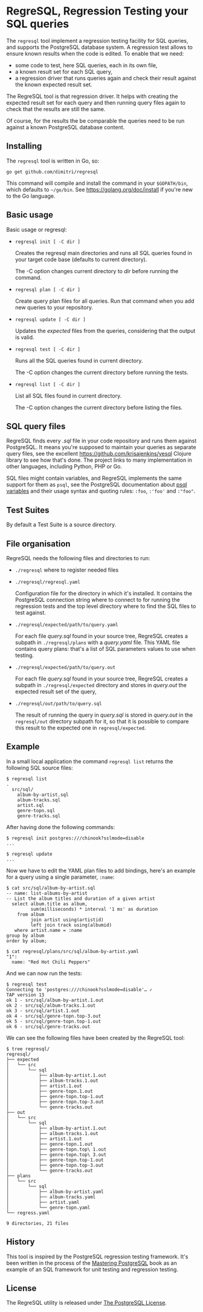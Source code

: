 # RegreSQL, Regression Testing your SQL queries

The `regresql` tool implement a regression testing facility for SQL queries,
and supports the PostgreSQL database system. A regression test allows to
ensure known results when the code is edited. To enable that we need:

  - some code to test, here SQL queries, each in its own file,
  - a known result set for each SQL query,
  - a regression driver that runs queries again and check their result
    against the known expected result set.
    
The RegreSQL tool is that regression driver. It helps with creating the
expected result set for each query and then running query files again to
check that the results are still the same.

Of course, for the results the be comparable the queries need to be run
against a known PostgreSQL database content.

## Installing

The `regresql` tool is written in Go, so:

    go get github.com/dimitri/regresql
    
This command will compile and install the command in your `$GOPATH/bin`,
which defaults to `~/go/bin`. See <https://golang.org/doc/install> if you're
new to the Go language.

## Basic usage

Basic usage or regresql:

  - `regresql init [ -C dir ]`
  
    Creates the regresql main directories and runs all SQL queries found in
    your target code base (defaults to current directory).
    
    The -C option changes current directory to *dir* before running the
    command.
  
  - `regresql plan [ -C dir ]`
  
    Create query plan files for all queries. Run that command when you add
    new queries to your repository.
  
  - `regresql update [ -C dir ]`
  
    Updates the *expected* files from the queries, considering that the
    output is valid.
  
  - `regresql test [ -C dir ]`
  
    Runs all the SQL queries found in current directory.
    
    The -C option changes the current directory before running the tests.
    
  - `regresql list [ -C dir ]`
  
    List all SQL files found in current directory.

    The -C option changes the current directory before listing the files.

## SQL query files

RegreSQL finds every *.sql* file in your code repository and runs them
against PostgreSQL. It means you're supposed to maintain your queries as
separate query files, see the
excellent <https://github.com/krisajenkins/yesql> Clojure library to see how
that's done. The project links to many implementation in other languages,
including Python, PHP or Go.

SQL files might contain variables, and RegreSQL implements the same support
for them as `psql`, see the PostgreSQL documentation
about
[psql variables](https://www.postgresql.org/docs/current/static/app-psql.html#APP-PSQL-VARIABLES) and
their usage syntax and quoting rules: `:foo`, `:'foo'` and `:"foo"`.

## Test Suites

By default a Test Suite is a source directory.

## File organisation

RegreSQL needs the following files and directories to run:

  - `./regresql` where to register needed files
  
  - `./regresql/regresql.yaml`
  
    Configuration file for the directory in which it's installed. It
    contains the PostgreSQL connection string where to connect to for
    running the regression tests and the top level directory where to find
    the SQL files to test against.
  
  - `./regresql/expected/path/to/query.yaml`
  
    For each file *query.sql* found in your source tree, RegreSQL creates a
    subpath in `./regresql/plans` with a *query.yaml* file. This YAML file
    contains query plans: that's a list of SQL parameters values to use when
    testing.
  
  - `./regresql/expected/path/to/query.out`
  
    For each file *query.sql* found in your source tree, RegreSQL creates a
    subpath in `./regresql/expected` directory and stores in *query.out* the
    expected result set of the query,
    
  - `./regresql/out/path/to/query.sql`
  
    The result of running the query in *query.sql* is stored in *query.out*
    in the `regresql/out` directory subpath for it, so that it is possible
    to compare this result to the expected one in `regresql/expected`.
    
## Example

In a small local application the command `regresql list` returns the
following SQL source files:

```
$ regresql list
.
  src/sql/
    album-by-artist.sql
    album-tracks.sql
    artist.sql
    genre-topn.sql
    genre-tracks.sql
```

After having done the following commands:

```
$ regresql init postgres:///chinook?sslmode=disable
...

$ regresql update
...
```

Now we have to edit the YAML plan files to add bindings, here's an example
for a query using a single parameter, `:name`:

```
$ cat src/sql/album-by-artist.sql
-- name: list-albums-by-artist
-- List the album titles and duration of a given artist
  select album.title as album,
         sum(milliseconds) * interval '1 ms' as duration
    from album
         join artist using(artistid)
         left join track using(albumid)
   where artist.name = :name
group by album
order by album;

$ cat regresql/plans/src/sql/album-by-artist.yaml 
"1":
  name: "Red Hot Chili Peppers"
```

And we can now run the tests:

```
$ regresql test
Connecting to 'postgres:///chinook?sslmode=disable'… ✓
TAP version 13
ok 1 - src/sql/album-by-artist.1.out
ok 2 - src/sql/album-tracks.1.out
ok 3 - src/sql/artist.1.out
ok 4 - src/sql/genre-topn.top-3.out
ok 5 - src/sql/genre-topn.top-1.out
ok 6 - src/sql/genre-tracks.out
```

We can see the following files have been created by the RegreSQL tool: 

```
$ tree regresql/
regresql/
├── expected
│   └── src
│       └── sql
│           ├── album-by-artist.1.out
│           ├── album-tracks.1.out
│           ├── artist.1.out
│           ├── genre-topn.1.out
│           ├── genre-topn.top-1.out
│           ├── genre-topn.top-3.out
│           └── genre-tracks.out
├── out
│   └── src
│       └── sql
│           ├── album-by-artist.1.out
│           ├── album-tracks.1.out
│           ├── artist.1.out
│           ├── genre-topn.1.out
│           ├── genre-topn.top\ 1.out
│           ├── genre-topn.top\ 3.out
│           ├── genre-topn.top-1.out
│           ├── genre-topn.top-3.out
│           └── genre-tracks.out
├── plans
│   └── src
│       └── sql
│           ├── album-by-artist.yaml
│           ├── album-tracks.yaml
│           ├── artist.yaml
│           └── genre-topn.yaml
└── regress.yaml

9 directories, 21 files
```

## History

This tool is inspired by the PostgreSQL regression testing framework. It's
been written in the process of
the [Mastering PostgreSQL](http://masteringpostgresql.com/) book as an
example of an SQL framework for unit testing and regression testing.

## License

The RegreSQL utility is released
under [The PostgreSQL License](https://www.postgresql.org/about/licence/).
